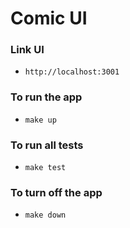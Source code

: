 # Comic UI

### Link UI
* `http://localhost:3001`

### To run the app

* `make up`

### To run all tests

* `make test`

### To turn off the app

* `make down`
